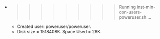 * >>>>>>>>> Running inst-min-con-users-poweruser.sh ...
  * Created user: poweruser/poweruser.
  * Disk size = 1518408K. Space Used = 28K.

